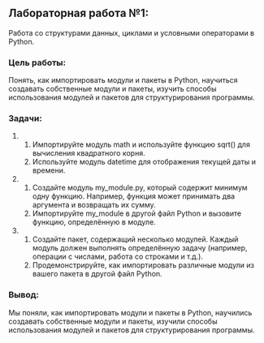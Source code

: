 ## Лабораторная работа №1: 
Работа со структурами данных, циклами и условными операторами в Python.

### Цель работы: 
Понять, как импортировать модули и пакеты в Python, научиться создавать собственные модули и пакеты, изучить способы использования модулей и пакетов для структурирования программы.

### Задачи:
1. 1. Импортируйте модуль math и используйте функцию sqrt() для вычисления квадратного корня.
   2. Используйте модуль datetime для отображения текущей даты и времени.
2. 1. Создайте модуль my_module.py, который содержит минимум одну функцию. Например, функция может принимать два аргумента и возвращать их сумму.
   2. Импортируйте my_module в другой файл Python и вызовите функцию, определённую в модуле.
3. 1. Создайте пакет, содержащий несколько модулей. Каждый модуль должен выполнять определённую задачу (например, операции с числами, работа со строками и т.д.).
   2. Продемонстрируйте, как импортировать различные модули из вашего пакета в другой файл Python.

### Вывод:
Мы поняли, как импортировать модули и пакеты в Python, научились создавать собственные модули и пакеты, изучили способы использования модулей и пакетов для структурирования программы.